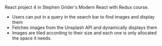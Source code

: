 React project 4 in Stephen Grider's Modern React with Redux course.

- Users can put in a query in the search bar to find images and display them
- Fetches images from the Unsplash API and dynamically displays them
- Images are tiled according to their size and each one is only allocated the space it needs.
